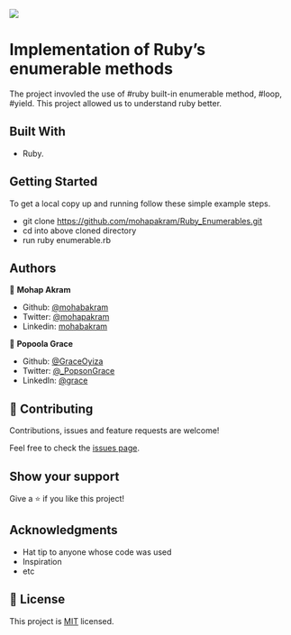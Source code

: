 ![](https://img.shields.io/badge/Microverse-blueviolet)

# Implementation of Ruby’s enumerable methods

The project invovled the use of #ruby built-in enumerable method,  #loop, #yield. This project allowed us to understand ruby better.

## Built With

- Ruby.


## Getting Started

To get a local copy up and running follow these simple example steps.

- git clone https://github.com/mohapakram/Ruby_Enumerables.git
- cd into above cloned directory
- run ruby enumerable.rb


## Authors

👤 **Mohap Akram**

- Github: [@mohabakram](https://github.com/mohapakram)
- Twitter: [@mohapakram](https://twitter.com/mohapakram)
- Linkedin: [mohabakram](https://www.linkedin.com/in/mohab-akram-667093131/)

👤 **Popoola Grace**

- Github: [@GraceOyiza](https://github.com/GraceOyiza)
- Twitter: [@_PopsonGrace](https://twitter.com/_PopsonGrace)
- LinkedIn: [@grace](https://www.linkedin.com/in/grace-popoola-657a181aa/)

## 🤝 Contributing

Contributions, issues and feature requests are welcome!

Feel free to check the [issues page](issues/).

## Show your support

Give a ⭐️ if you like this project!

## Acknowledgments

- Hat tip to anyone whose code was used
- Inspiration
- etc

## 📝 License

This project is [MIT](lic.url) licensed.
